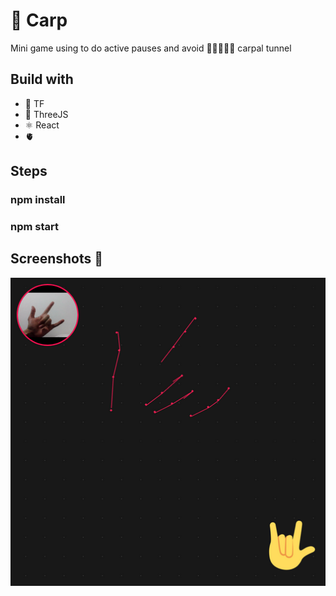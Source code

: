 # 🎏 Carp 

Mini game using to do active pauses and avoid 🙅🏻‍♀️🎏🤚 carpal tunnel 

## Build with

* 🧡 TF 
* 🌱 ThreeJS 
* ⚛️ React
* 🫀 

## Steps

### npm install
### npm start

## Screenshots 🤟

<img src="demo/carp.png" alt="demo-img" />